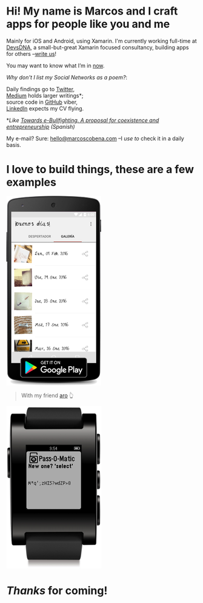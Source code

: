 # Hi! My name is Marcos and I craft apps for people like you and me

Mainly for iOS and Android, using Xamarin. I'm currently working full-time at [DevsDNA](http://www.devsdna.com), a small-but-great Xamarin focused consultancy, building apps for others –[write us](mailto:marcos@devsdna.com)!

You may want to know what I’m in [now](#/now).

*Why don't I list my Social Networks as a poem?*:

Daily findings go to [Twitter](https://twitter.com/1Marcos2Cobena),<br />
[Medium](https://medium.com/@MarcosCobena) holds larger writings\*;<br />
source code in [GitHub](https://github.com/MarcosCobena) viber,<br />
[LinkedIn](https://linkedin.com/in/MarcosCobena) expects my CV flying.

\**Like [Towards e-Bullfighting. A proposal for coexistence and entrepreneurship](https://medium.com/@MarcosCobena/hacia-la-e-tauromaquia-una-propuesta-para-la-convivencia-y-el-emprendimiento-fe84192e75c4) (Spanish)*

My e-mail? Sure: [hello@marcoscobena.com](mailto:hello@marcoscobena.com) –I *use to* check it in a
daily basis.

# I love to build things, these are a few examples

[![](items/images/BuenosDiasAroScreenshot.png)](https://play.google.com/store/apps/details?id=com.marcoscobena.buenosdiasaro)

> With my friend
[aro](http://www.aroideas.com/la-app-que-te-da-los-buenos-dias/) 👆

[![](items/images/PasswordOMaticScreenshot.png)](https://apps.getpebble.com/en_US/application/55dc1d7bc47b8e960c000069)

# *Thanks* for coming!